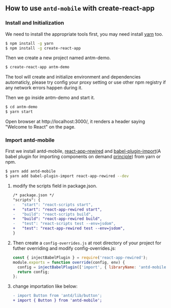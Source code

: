 ## How to use `antd-mobile` with create-react-app

### Install and Initialization

We need to install the appropriate tools first, you may need install [yarn](https://github.com/yarnpkg/yarn/) too.

```bash
$ npm install -g yarn
$ npm install -g create-react-app
```

Then we create a new project named antm-demo.

```bash
$ create-react-app antm-demo
```

The tool will create and initialize environment and dependencies automaticly, please try config your proxy setting or use other npm registry if any network errors happen during it.

Then we go inside antm-demo and start it.

```bash
$ cd antm-demo
$ yarn start
```

Open browser at http://localhost:3000/, it renders a header saying "Welcome to React" on the page.

### Import antd-mobile

First we install antd-mobile, [react-app-rewired](https://github.com/timarney/react-app-rewired) and [babel-plugin-import](https://github.com/ant-design/babel-plugin-import)(A babel plugin for importing components on demand [principle](https://github.com/ant-design/ant-design/blob/master/docs/react/getting-started#Import-on-Demand)) from yarn or npm.

  ```bash
  $ yarn add antd-mobile
  $ yarn add babel-plugin-import react-app-rewired --dev
  ```

1. modify the scripts field in package.json.

    ```diff
    /* package.json */
    "scripts": {
    -   "start": "react-scripts start",
    +   "start": "react-app-rewired start",
    -   "build": "react-scripts build",
    +   "build": "react-app-rewired build",
    -   "test": "react-scripts test --env=jsdom",
    +   "test": "react-app-rewired test --env=jsdom",
    }
    ```
2. Then create a `config-overrides.js` at root directory of your project for futher overriding and modify config-overrides.js:

    ```js
    const { injectBabelPlugin } = require('react-app-rewired');
    module.exports = function override(config, env) {
      config = injectBabelPlugin(['import', { libraryName: 'antd-mobile', style: 'css' }], config);
      return config;
    };
    ```

3. change importation like below:

    ```diff
    - import Button from 'antd/lib/button';
    + import { Button } from 'antd-mobile';
    ```
